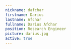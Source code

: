 ```yaml
---
nickname: dafchar
firstname: Darius
lastname: Afchar
fullname: Darius Afchar
position: Research Engineer
picture: darius.jpg
active: true
---
```

